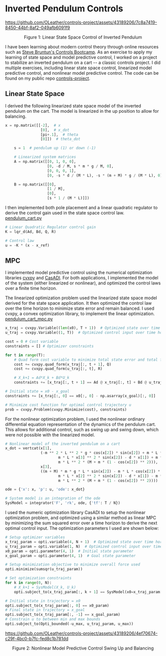 # Inverted Pendulum Controls

https://github.com/OLeather/controls-project/assets/43189206/7c8a7419-8450-44bf-8af2-049afb6091f9

<p align="center">Figure 1: Linear State Space Control of Inverted Pendulum</p>

I have been learning about modern control theory through online resources such as [Steve Bruntun's Controls Bootcamp](https://www.youtube.com/watch?v=Pi7l8mMjYVE&list=PLMrJAkhIeNNR20Mz-VpzgfQs5zrYi085m). As an exercise to apply my learning of state space and model predictive control, I worked on a project to stabilize an inverted pendulum on a cart -- a classic controls project. I did multiple exercises, including linear state space control, linearized model predictive control, and nonlinear model predictive control. The code can be found on my public repo <i class="fa fa-github"></i> [controls-project](https://github.com/OLeather/controls-project).

## Linear State Space

I derived the following linearized state space model of the inverted pendulum on the cart. The model is linearized in the up position to allow for balancing. 
```python
x = np.matrix([[-2],  # x
                [0],  # x_dot
                [pi+.1],  # theta
                [0]])  # theta_dot

    s = 1  # pendulum up (1) or down (-1)

    # Linearized system matrices
    A = np.matrix([[0, 1, 0, 0],
                   [0, -d / M, s * m * g / M, 0],
                   [0, 0, 0, 1],
                   [0, -s * d / (M * L), -s * (m + M) * g / (M * L), 0]])

    B = np.matrix([[0],
                   [1 / M],
                   [0],
                   [s * 1 / (M * L)]])
```

I then implemented both pole placement and a linear quadratic regulator to derive the control gain used in the state space control law. <i class="fa fa-github"></i> [pendulum_cart.py](https://github.com/OLeather/controls-project/blob/main/pendulum_cart.py)

```python
# Linear Quadratic Regulator control gain
K = lqr_d(Ad, Bd, Q, R)

# Control law
u = -K * (x - x_ref)
```

## MPC

I implemented model predictive control using the numerical optimization libraries [cvxpy](https://www.cvxpy.org/) and [CasADI](https://web.casadi.org/). For both applications, I implemented the model of the system (either linearized or nonlinear), and optimized the control laws over a finite time horizon. 

The linearized optimization problem used the linearized state space model derived for the state space application. It then optimized the control law over the time horizon to minimize state error and remain balanced. I used cvxpy, a convex optimization library, to implement the linear optimization. <i class="fa fa-github"></i> [pendulum_cart_mpc.py](https://github.com/OLeather/controls-project/blob/main/pendulum_cart_mpc.py)
```python
x_traj = cvxpy.Variable((len(x0), T + 1))  # Optimized state over time horizon
u_traj = cvxpy.Variable((1, T))  # Optimized control input over time horizon

cost = 0 # Cost variable
constraints = [] # Optimizer constraints

for t in range(T):
    # Quad form cost variable to minimize total state error and total force
    cost += cvxpy.quad_form(x_traj[:, t + 1], Q)
    cost += cvxpy.quad_form(u_traj[:, t], R)

    # X_k+1 = Ad*X_k + Bd*U_k
    constraints += [x_traj[:, t + 1] == Ad @ x_traj[:, t] + Bd @ u_traj[:, t]]

# Initial state = x0 - x_goal
constraints += [x_traj[:, 0] == x0[:, 0] - np.asarray(x_goal)[:, 0]]

# Minimize cost function for optimal control trajectory u
prob = cvxpy.Problem(cvxpy.Minimize(cost), constraints)
```

For the nonlinear optimization problem, I used the nonlinear ordinary differential equation representation of the dynamics of the pendulum cart. This allows for additional control, such as swing up and swing down, which were not possible with the linearized model.

```python
# Nonlinear model of the inverted pendulum on a cart
x_dot = vertcat(x[1],
                (-m ** 2 * L ** 2 * g * cos(x[2]) * sin(x[2]) + m * L ** 2 * (
                        m * L * x[3] ** 2 * sin(x[2]) - d * x[1]) + m * L ** 2 * u) / (
                        m * L ** 2 * (M + m * (1 - cos(x[2]) ** 2))),
                x[3],
                ((m + M) * m * g * L * sin(x[2]) - m * L * cos(x[2]) * (
                        m * L * x[2] ** 2 * sin(x[2]) - d * x[1]) - m * L * cos(x[2]) * u) / (
                        m * L ** 2 * (M + m * (1 - cos(x[2]) ** 2))))

ode = {'x': x, 'p': u, 'ode': x_dot}

# System model is an integration of the ode
SysModel = integrator('F', 'rk', ode, {'tf': T / N})
```

I used the numeric optimization library CasADI to setup the nonlinear optimization problem, and optimized using a similar method as linear MPC by minimizing the sum squared error over a time horizon to derive the next optimal control input. The optimization parameters I used are shown below:
```python
# Setup optimizer variables
x_traj_param = opti.variable(4, N + 1)  # Optimized state over time horizon
u_traj_param = opti.variable(1, N)  # Optimized control input over time horizon
x0_param = opti.parameter(4, 1)  # Initial state parameter
x_goal_param = opti.parameter(4, 1)  # Goal state parameter

# Setup minimization objective to minimize overall force used
opti.minimize(sumsqr(u_traj_param))

# Set optimization constraints
for k in range(0, N):
    # X_k+1 = SysModel(X_k, U_k)
    opti.subject_to(x_traj_param[:, k + 1] == SysModel(x0=x_traj_param[:, k], p=u_traj_param[:, k])["xf"])

# Initial state in trajectory = x0
opti.subject_to(x_traj_param[:, 0] == x0_param)
# Final state in trajectory = x_goal
opti.subject_to(x_traj_param[:, -1] == x_goal_param)
# Constrain u to between min and max bounds
opti.subject_to(Opti_bounded(-u_max, u_traj_param, u_max))
```

https://github.com/OLeather/controls-project/assets/43189206/4ef70674-c29f-4bc0-b7fc-fed8c1b781dd
<p align="center">Figure 2: Nonlinear Model Predictive Control Swing Up and Balancing</p>
